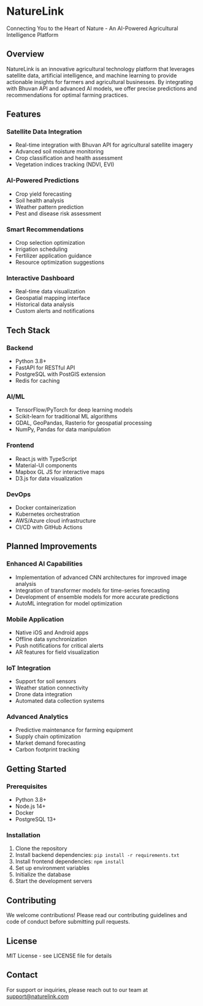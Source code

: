 # NatureLink

Connecting You to the Heart of Nature - An AI-Powered Agricultural Intelligence Platform

## Overview

NatureLink is an innovative agricultural technology platform that leverages satellite data, artificial intelligence, and machine learning to provide actionable insights for farmers and agricultural businesses. By integrating with Bhuvan API and advanced AI models, we offer precise predictions and recommendations for optimal farming practices.

## Features

### Satellite Data Integration
- Real-time integration with Bhuvan API for agricultural satellite imagery
- Advanced soil moisture monitoring
- Crop classification and health assessment
- Vegetation indices tracking (NDVI, EVI)

### AI-Powered Predictions
- Crop yield forecasting
- Soil health analysis
- Weather pattern prediction
- Pest and disease risk assessment

### Smart Recommendations
- Crop selection optimization
- Irrigation scheduling
- Fertilizer application guidance
- Resource optimization suggestions

### Interactive Dashboard
- Real-time data visualization
- Geospatial mapping interface
- Historical data analysis
- Custom alerts and notifications

## Tech Stack

### Backend
- Python 3.8+
- FastAPI for RESTful API
- PostgreSQL with PostGIS extension
- Redis for caching

### AI/ML
- TensorFlow/PyTorch for deep learning models
- Scikit-learn for traditional ML algorithms
- GDAL, GeoPandas, Rasterio for geospatial processing
- NumPy, Pandas for data manipulation

### Frontend
- React.js with TypeScript
- Material-UI components
- Mapbox GL JS for interactive maps
- D3.js for data visualization

### DevOps
- Docker containerization
- Kubernetes orchestration
- AWS/Azure cloud infrastructure
- CI/CD with GitHub Actions

## Planned Improvements

### Enhanced AI Capabilities
- Implementation of advanced CNN architectures for improved image analysis
- Integration of transformer models for time-series forecasting
- Development of ensemble models for more accurate predictions
- AutoML integration for model optimization

### Mobile Application
- Native iOS and Android apps
- Offline data synchronization
- Push notifications for critical alerts
- AR features for field visualization

### IoT Integration
- Support for soil sensors
- Weather station connectivity
- Drone data integration
- Automated data collection systems

### Advanced Analytics
- Predictive maintenance for farming equipment
- Supply chain optimization
- Market demand forecasting
- Carbon footprint tracking

## Getting Started

### Prerequisites
- Python 3.8+
- Node.js 14+
- Docker
- PostgreSQL 13+

### Installation
1. Clone the repository
2. Install backend dependencies: `pip install -r requirements.txt`
3. Install frontend dependencies: `npm install`
4. Set up environment variables
5. Initialize the database
6. Start the development servers

## Contributing

We welcome contributions! Please read our contributing guidelines and code of conduct before submitting pull requests.

## License

MIT License - see LICENSE file for details

## Contact

For support or inquiries, please reach out to our team at support@naturelink.com
